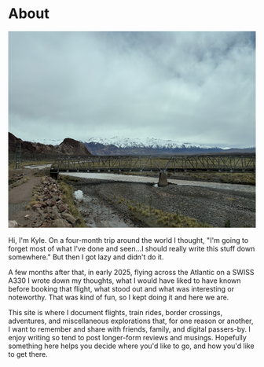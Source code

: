 <div class="post">
	<h1 class="pageTitle">About</h1>
	<img src="assets/img/AboutHeader.JPG" height="400">
	<p>Hi, I'm Kyle.  On a four-month trip around the world I thought, "I'm going to forget most of what I've done and seen...I should really write this stuff down somewhere."  But then I got lazy and didn't do it.</p>
	<p>A few months after that, in early 2025, flying across the Atlantic on a SWISS A330 I wrote down my thoughts, what I would have liked to have known before booking that flight, what stood out and what was interesting or noteworthy.  That was kind of fun, so I kept doing it and here we are.
	<p>This site is where I document flights, train rides, border crossings, adventures, and miscellaneous explorations that, for one reason or another, I want to remember and share with friends, family, and digital passers-by. I enjoy writing so tend to post longer-form reviews and musings.  Hopefully something here helps you decide where you'd like to go, and how you'd like to get there.</p>
